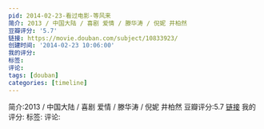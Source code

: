 ```yaml
---
pid: 2014-02-23-看过电影-等风来
简介: 2013 / 中国大陆 / 喜剧 爱情 / 滕华涛 / 倪妮 井柏然
豆瓣评分: '5.7'
链接: https://movie.douban.com/subject/10833923/
创建时间: '2014-02-23 10:06:00'
我的评分:
标签:
评论:
tags: [douban]
categories: [timeline]
---
```

简介:2013 / 中国大陆 / 喜剧 爱情 / 滕华涛 / 倪妮 井柏然
豆瓣评分:5.7
[链接](https://movie.douban.com/subject/10833923/)
我的评分:
标签:
评论:
